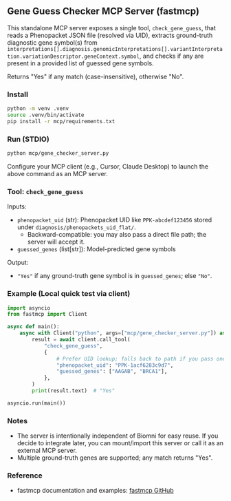 ## Gene Guess Checker MCP Server (fastmcp)

This standalone MCP server exposes a single tool, `check_gene_guess`, that reads a Phenopacket JSON file (resolved via UID), extracts ground-truth diagnostic gene symbol(s) from `interpretations[].diagnosis.genomicInterpretations[].variantInterpretation.variationDescriptor.geneContext.symbol`, and checks if any are present in a provided list of guessed gene symbols.

Returns "Yes" if any match (case-insensitive), otherwise "No".

### Install

```bash
python -m venv .venv
source .venv/bin/activate
pip install -r mcp/requirements.txt
```

### Run (STDIO)

```bash
python mcp/gene_checker_server.py
```

Configure your MCP client (e.g., Cursor, Claude Desktop) to launch the above command as an MCP server.

### Tool: `check_gene_guess`

Inputs:
- `phenopacket_uid` (str): Phenopacket UID like `PPK-abcdef123456` stored under `diagnosis/phenopackets_uid_flat/`.
  - Backward-compatible: you may also pass a direct file path; the server will accept it.
- `guessed_genes` (list[str]): Model-predicted gene symbols

Output:
- `"Yes"` if any ground-truth gene symbol is in `guessed_genes`; else `"No"`.

### Example (Local quick test via client)

```python
import asyncio
from fastmcp import Client

async def main():
    async with Client("python", args=["mcp/gene_checker_server.py"]) as client:
        result = await client.call_tool(
            "check_gene_guess",
            {
                # Prefer UID lookup; falls back to path if you pass one
                "phenopacket_uid": "PPK-1acf6283c9d7",
                "guessed_genes": ["AAGAB", "BRCA1"],
            },
        )
        print(result.text)  # "Yes"

asyncio.run(main())
```

### Notes
- The server is intentionally independent of Biomni for easy reuse. If you decide to integrate later, you can mount/import this server or call it as an external MCP server.
- Multiple ground-truth genes are supported; any match returns "Yes".

### Reference
- fastmcp documentation and examples: [fastmcp GitHub](https://github.com/jlowin/fastmcp)


